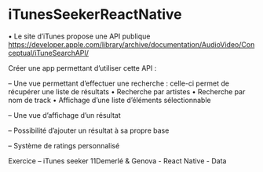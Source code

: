 # iTunesSeekerReactNative

• Le site d’iTunes propose une API publique
https://developer.apple.com/library/archive/documentation/AudioVideo/Conceptual/iTuneSearchAPI/

Créer une app permettant d’utiliser cette API : 

– Une vue permettant d’effectuer une recherche : celle-ci permet de récupérer une liste de résultats
• Recherche par artistes
• Recherche par nom de track
• Affichage d’une liste d’éléments sélectionnable

– Une vue d’affichage d’un résultat

– Possibilité d’ajouter un résultat à sa propre base

– Système de ratings personnalisé

Exercice – iTunes seeker
11Demerlé & Genova - React Native - Data
